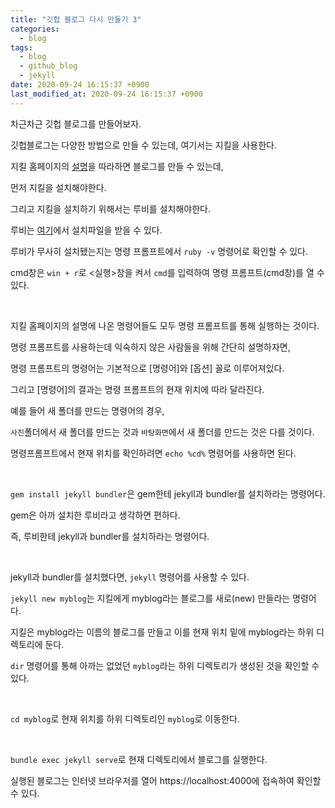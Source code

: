 ```yaml
---
title: "깃헙 블로그 다시 만들기 3"
categories:
  - blog
tags:
  - blog
  - github_blog
  - jekyll
date: 2020-09-24 16:15:37 +0900
last_modified_at: 2020-09-24 16:15:37 +0900
---
```


차근차근 깃헙 블로그를 만들어보자.

깃헙블로그는 다양한 방법으로 만들 수 있는데, 여기서는 지킬을 사용한다.

지킬 홈페이지의 [설명](https://jekyllrb-ko.github.io/docs/)을 따라하면 블로그를 만들 수 있는데,

먼저 지킬을 설치해야한다.

그리고 지킬을 설치하기 위해서는 루비를 설치해야한다.

루비는 [여기](https://rubyinstaller.org/downloads/)에서 설치파일을 받을 수 있다.

루비가 무사히 설치됐는지는 명령 프롬프트에서 `ruby -v` 명령어로 확인할 수 있다.

cmd창은 `win + r`로 <실행>창을 켜서 `cmd`를 입력하여 명령 프롬프트(cmd창)를 열 수 있다.

<br>

지킬 홈페이지의 설명에 나온 명령어들도 모두 명령 프롬프트를 통해 실행하는 것이다.

명령 프롬프트를 사용하는데 익숙하지 않은 사람들을 위해 간단히 설명하자면,

명령 프롬프트의 명령어는 기본적으로 [명령어]와 [옵션] 꼴로 이루어져있다.

그리고 [명령어]의 결과는 명령 프롬프트의 현재 위치에 따라 달라진다.

예를 들어 새 폴더를 만드는 명령어의 경우,

`사진`폴더에서 새 폴더를 만드는 것과 `바탕화면`에서 새 폴더를 만드는 것은 다를 것이다.

명령프롬프트에서 현재 위치를 확인하려면 `echo %cd%` 명령어를 사용하면 된다.

<br>

`gem install jekyll bundler`은 gem한테 jekyll과 bundler를 설치하라는 명령어다.

gem은 아까 설치한 루비라고 생각하면 편하다.

즉, 루비한테 jekyll과 bundler를 설치하라는 명령어다.

<br>

jekyll과 bundler를 설치했다면, `jekyll` 명령어를 사용할 수 있다.

`jekyll new myblog`는 지킬에게 myblog라는 블로그를 새로(new) 만들라는 명령어다.

지킬은 myblog라는 이름의 블로그를 만들고 이를 현재 위치 밑에 myblog라는 하위 디렉토리에 둔다.

`dir` 명령어를 통해 아까는 없었던 `myblog`라는 하위 디렉토리가 생성된 것을 확인할 수 있다.

<br>

`cd myblog`로 현재 위치를 하위 디렉토리인 `myblog`로 이동한다.

<br>

`bundle exec jekyll serve`로 현재 디렉토리에서 블로그를 실행한다.

실행된 블로그는 인터넷 브라우저를 열어 https://localhost:4000에 접속하여 확인할 수 있다.